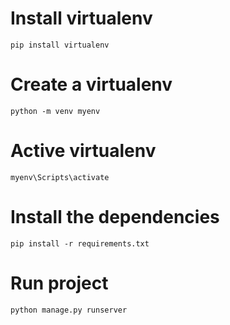 # Install virtualenv
`pip install virtualenv`


# Create a virtualenv
`python -m venv myenv`

# Active virtualenv
`myenv\Scripts\activate`

# Install the dependencies
`pip install -r requirements.txt`

# Run project
`python manage.py runserver`